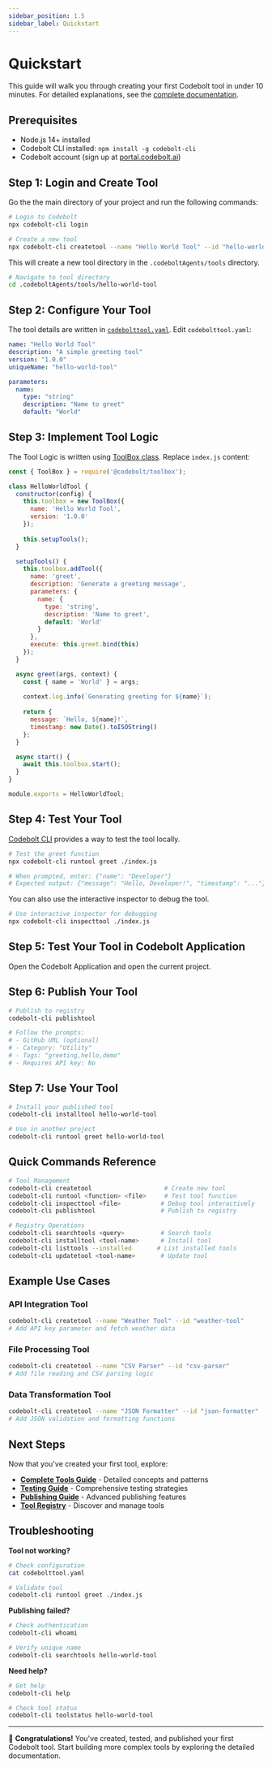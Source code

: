 ```yaml
---
sidebar_position: 1.5
sidebar_label: Quickstart
---
```


# Quickstart

This guide will walk you through creating your first Codebolt tool in under 10 minutes. For detailed explanations, see the [complete documentation](./tools.md).

## Prerequisites

- Node.js 14+ installed
- Codebolt CLI installed: `npm install -g codebolt-cli`
- Codebolt account (sign up at [portal.codebolt.ai](https://portal.codebolt.ai))

## Step 1: Login and Create Tool

Go the the main directory of your project and run the following commands:

```bash
# Login to Codebolt
npx codebolt-cli login

# Create a new tool
npx codebolt-cli createtool --name "Hello World Tool" --id "hello-world-tool"
```

This will create a new tool directory in the `.codeboltAgents/tools` directory. 

```bash
# Navigate to tool directory
cd .codeboltAgents/tools/hello-world-tool
```


## Step 2: Configure Your Tool

The tool details are written in [`codebolttool.yaml`](`codebolttool.yaml`). Edit `codebolttool.yaml`:

```yaml
name: "Hello World Tool"
description: "A simple greeting tool"
version: "1.0.0"
uniqueName: "hello-world-tool"

parameters:
  name:
    type: "string"
    description: "Name to greet"
    default: "World"
```

## Step 3: Implement Tool Logic

The Tool Logic is written using [ToolBox class](./tools.md#toolbox-class). Replace `index.js` content:

```javascript
const { ToolBox } = require('@codebolt/toolbox');

class HelloWorldTool {
  constructor(config) {
    this.toolbox = new ToolBox({
      name: 'Hello World Tool',
      version: '1.0.0'
    });
    
    this.setupTools();
  }

  setupTools() {
    this.toolbox.addTool({
      name: 'greet',
      description: 'Generate a greeting message',
      parameters: {
        name: {
          type: 'string',
          description: 'Name to greet',
          default: 'World'
        }
      },
      execute: this.greet.bind(this)
    });
  }

  async greet(args, context) {
    const { name = 'World' } = args;
    
    context.log.info(`Generating greeting for ${name}`);
    
    return {
      message: `Hello, ${name}!`,
      timestamp: new Date().toISOString()
    };
  }

  async start() {
    await this.toolbox.start();
  }
}

module.exports = HelloWorldTool;
```

## Step 4: Test Your Tool

[Codebolt CLI](../cli/overview.md) provides a way to test the tool locally.

```bash
# Test the greet function
npx codebolt-cli runtool greet ./index.js

# When prompted, enter: {"name": "Developer"}
# Expected output: {"message": "Hello, Developer!", "timestamp": "..."}
```

You can also use the interactive inspector to debug the tool.
```bash
# Use interactive inspector for debugging
npx codebolt-cli inspecttool ./index.js
```

## Step 5: Test Your Tool in Codebolt Application

Open the Codebolt Application and open the current project.



## Step 6: Publish Your Tool

```bash
# Publish to registry
codebolt-cli publishtool

# Follow the prompts:
# - GitHub URL (optional)
# - Category: "Utility"
# - Tags: "greeting,hello,demo"
# - Requires API key: No
```

## Step 7: Use Your Tool

```bash
# Install your published tool
codebolt-cli installtool hello-world-tool

# Use in another project
codebolt-cli runtool greet hello-world-tool
```

## Quick Commands Reference

```bash
# Tool Management
codebolt-cli createtool                    # Create new tool
codebolt-cli runtool <function> <file>     # Test tool function
codebolt-cli inspecttool <file>           # Debug tool interactively
codebolt-cli publishtool                  # Publish to registry

# Registry Operations
codebolt-cli searchtools <query>          # Search tools
codebolt-cli installtool <tool-name>      # Install tool
codebolt-cli listtools --installed       # List installed tools
codebolt-cli updatetool <tool-name>       # Update tool
```

## Example Use Cases

### API Integration Tool
```bash
codebolt-cli createtool --name "Weather Tool" --id "weather-tool"
# Add API key parameter and fetch weather data
```

### File Processing Tool
```bash
codebolt-cli createtool --name "CSV Parser" --id "csv-parser"
# Add file reading and CSV parsing logic
```

### Data Transformation Tool
```bash
codebolt-cli createtool --name "JSON Formatter" --id "json-formatter"
# Add JSON validation and formatting functions
```

## Next Steps

Now that you've created your first tool, explore:

- **[Complete Tools Guide](./tools.md)** - Detailed concepts and patterns
- **[Testing Guide](./testlocalmcp.md)** - Comprehensive testing strategies
- **[Publishing Guide](./publish_tool.md)** - Advanced publishing features
- **[Tool Registry](./tool_registry.md)** - Discover and manage tools

## Troubleshooting

**Tool not working?**
```bash
# Check configuration
cat codebolttool.yaml

# Validate tool
codebolt-cli runtool greet ./index.js
```

**Publishing failed?**
```bash
# Check authentication
codebolt-cli whoami

# Verify unique name
codebolt-cli searchtools hello-world-tool
```

**Need help?**
```bash
# Get help
codebolt-cli help

# Check tool status
codebolt-cli toolstatus hello-world-tool
```

---

🎉 **Congratulations!** You've created, tested, and published your first Codebolt tool. Start building more complex tools by exploring the detailed documentation.




